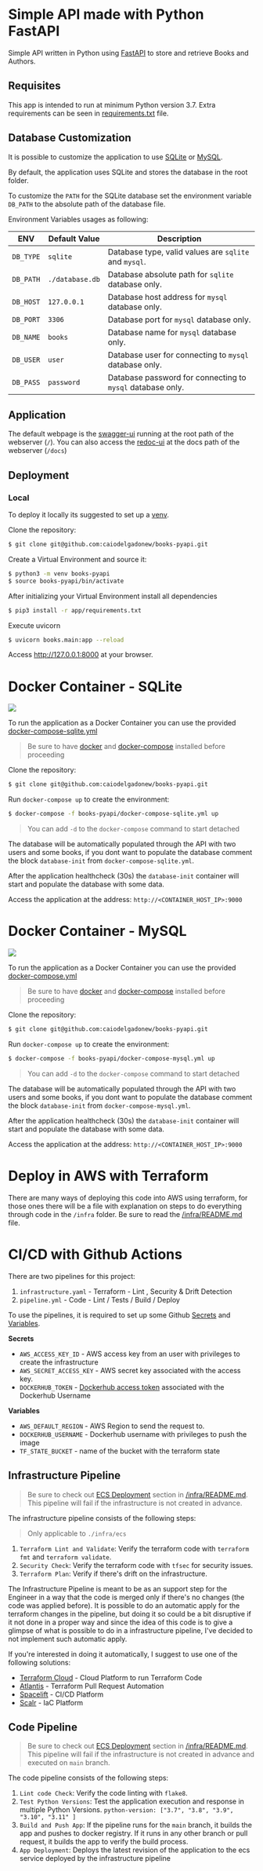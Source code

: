 # Simple API made with Python FastAPI

Simple API written in Python using [FastAPI](https://fastapi.tiangolo.com/) to store and retrieve Books and Authors. 

## Requisites

This app is intended to run at minimum Python version 3.7.
Extra requirements can be seen in [requirements.txt](books/requirements.txt) file.

## Database Customization

It is possible to customize the application to use [SQLite](https://www.sqlite.org/index.html) or [MySQL](https://www.mysql.com/).

By default, the application uses SQLite and stores the database in the root folder.

To customize the `PATH` for the SQLite database set the environment variable `DB_PATH` to the absolute path of the database file.

Environment Variables usages as following:

|   ENV     |  Default Value  |                        Description                        |
|-----------|-----------------|-----------------------------------------------------------|
| `DB_TYPE` | `sqlite`        | Database type, valid values are `sqlite` and `mysql`.     |
| `DB_PATH` | `./database.db` | Database absolute path for `sqlite` database only.        | 
| `DB_HOST` | `127.0.0.1`     | Database host address for `mysql` database only.          | 
| `DB_PORT` | `3306`          | Database port for `mysql` database only.                  |
| `DB_NAME` | `books`         | Database name for `mysql` database only.                  |
| `DB_USER` | `user`          | Database user for connecting to `mysql` database only.    | 
| `DB_PASS` | `password`      | Database password for connecting to `mysql` database only.| 


## Application

 The default webpage is the [swagger-ui](https://swagger.io/tools/swagger-ui/) running at the root path of the webserver (`/`).
 You can also access the [redoc-ui](https://redocly.github.io/redoc/) at the docs path of the webserver (`/docs`)

## Deployment

### Local

To deploy it locally its suggested to set up a [venv](https://docs.python.org/3.9/library/venv.html).

Clone the repository:
```bash
$ git clone git@github.com:caiodelgadonew/books-pyapi.git
``` 

Create a Virtual Environment and source it:
```bash
$ python3 -m venv books-pyapi
$ source books-pyapi/bin/activate
``` 

After initializing your Virtual Environment install all dependencies
```bash
$ pip3 install -r app/requirements.txt
``` 

Execute uvicorn 
```bash
$ uvicorn books.main:app --reload
``` 

Access http://127.0.0.1:8000 at your browser.


# Docker Container - SQLite

[![](https://mermaid.ink/img/eyJjb2RlIjoiZ3JhcGggTFI7XG4gICAgQVtVU0VSXVxuICAgIEJbYm9va3MtcHlhcGldXG4gICAgQ1soU1FMaXRlKV1cbiAgICBEW2RhdGFiYXNlLWluaXRdXG5cbiAgICBBLS0gcG9ydDo5MDAwIC0tPkI7XG4gICAgQi0tIGhlYWx0aGNoZWNrIC0tPkI7XG4gICAgQi0tIHdyaXRlIC0tPkM7XG4gICAgQy0tIHJlYWQgLS0-QjtcbiAgICBELS0gcG9wdWxhdGVzIC0tPkM7IiwibWVybWFpZCI6eyJ0aGVtZSI6ImRlZmF1bHQifSwidXBkYXRlRWRpdG9yIjpmYWxzZSwiYXV0b1N5bmMiOnRydWUsInVwZGF0ZURpYWdyYW0iOmZhbHNlfQ)](https://mermaid.live/edit#eyJjb2RlIjoiZ3JhcGggTFI7XG4gICAgQVtVU0VSXVxuICAgIEJbYm9va3MtcHlhcGldXG4gICAgQ1soU1FMaXRlKV1cbiAgICBEW2RhdGFiYXNlLWluaXRdXG5cbiAgICBBLS0gcG9ydDo5MDAwIC0tPkI7XG4gICAgQi0tIGhlYWx0aGNoZWNrIC0tPkI7XG4gICAgQi0tIHdyaXRlIC0tPkM7XG4gICAgQy0tIHJlYWQgLS0-QjtcbiAgICBELS0gcG9wdWxhdGVzIC0tPkM7IiwibWVybWFpZCI6IntcbiAgXCJ0aGVtZVwiOiBcImRlZmF1bHRcIlxufSIsInVwZGF0ZUVkaXRvciI6ZmFsc2UsImF1dG9TeW5jIjp0cnVlLCJ1cGRhdGVEaWFncmFtIjpmYWxzZX0)

To run the application as a Docker Container you can use the provided [docker-compose-sqlite.yml](docker-compose-sqlite.yml)

> Be sure to have [docker](https://docs.docker.com/get-docker/) and [docker-compose](https://docs.docker.com/compose/install/) installed before proceeding

Clone the repository:
```bash
$ git clone git@github.com:caiodelgadonew/books-pyapi.git
``` 

Run `docker-compose up` to create the environment:
```bash
$ docker-compose -f books-pyapi/docker-compose-sqlite.yml up
``` 
> You can add `-d` to the `docker-compose` command to start detached

The database will be automatically populated through the API with two users and some books, if you dont want to populate the database comment the block `database-init` from `docker-compose-sqlite.yml`.

After the application healthcheck (30s) the `database-init` container will start and populate the database with some data.

Access the application at the address: `http://<CONTAINER_HOST_IP>:9000`


# Docker Container - MySQL

[![](https://mermaid.ink/img/eyJjb2RlIjoiZ3JhcGggTFI7XG4gICAgQVtVU0VSXVxuICAgIEJbYm9va3MtcHlhcGldXG4gICAgQ1soTXlTUUwpXVxuICAgIERbZGF0YWJhc2UtaW5pdF1cblxuICAgIEEtLSBwb3J0OjkwMDAgLS0-QjtcbiAgICBCLS0gaGVhbHRoY2hlY2sgLS0-QjtcbiAgICBDLS0gaGVhbHRoY2hlY2sgLS0-QztcbiAgICBCLS0gd3JpdGUgLS0-QztcbiAgICBDLS0gcmVhZCAtLT5CO1xuICAgIEQtLSBwb3B1bGF0ZXMgLS0-QztcbiIsIm1lcm1haWQiOnsidGhlbWUiOiJkZWZhdWx0In0sInVwZGF0ZUVkaXRvciI6ZmFsc2UsImF1dG9TeW5jIjp0cnVlLCJ1cGRhdGVEaWFncmFtIjpmYWxzZX0)](https://mermaid.live/edit#eyJjb2RlIjoiZ3JhcGggTFI7XG4gICAgQVtVU0VSXVxuICAgIEJbYm9va3MtcHlhcGldXG4gICAgQ1soTXlTUUwpXVxuICAgIERbZGF0YWJhc2UtaW5pdF1cblxuICAgIEEtLSBwb3J0OjkwMDAgLS0-QjtcbiAgICBCLS0gaGVhbHRoY2hlY2sgLS0-QjtcbiAgICBDLS0gaGVhbHRoY2hlY2sgLS0-QztcbiAgICBCLS0gd3JpdGUgLS0-QztcbiAgICBDLS0gcmVhZCAtLT5CO1xuICAgIEQtLSBwb3B1bGF0ZXMgLS0-QztcbiIsIm1lcm1haWQiOiJ7XG4gIFwidGhlbWVcIjogXCJkZWZhdWx0XCJcbn0iLCJ1cGRhdGVFZGl0b3IiOmZhbHNlLCJhdXRvU3luYyI6dHJ1ZSwidXBkYXRlRGlhZ3JhbSI6ZmFsc2V9)

To run the application as a Docker Container you can use the provided [docker-compose.yml](docker-compose.yml)

> Be sure to have [docker](https://docs.docker.com/get-docker/) and [docker-compose](https://docs.docker.com/compose/install/) installed before proceeding

Clone the repository:
```bash
$ git clone git@github.com:caiodelgadonew/books-pyapi.git
``` 

Run `docker-compose up` to create the environment:
```bash
$ docker-compose -f books-pyapi/docker-compose-mysql.yml up
``` 
> You can add `-d` to the `docker-compose` command to start detached

The database will be automatically populated through the API with two users and some books, if you dont want to populate the database comment the block `database-init` from `docker-compose-mysql.yml`.

After the application healthcheck (30s) the `database-init` container will start and populate the database with some data.

Access the application at the address: `http://<CONTAINER_HOST_IP>:9000`

# Deploy in AWS with Terraform

There are many ways of deploying this code into AWS using terraform, for those ones there will be a file with explanation on steps to do everything through code in the `/infra` folder. Be sure to read the [/infra/README.md](/infra/README.md) file.

# CI/CD with Github Actions

There are two pipelines for this project:
1. `infrastructure.yaml` - Terraform - Lint , Security & Drift Detection
2. `pipeline.yml` - Code - Lint / Tests / Build / Deploy

To use the pipelines, it is required to set up some Github [Secrets](https://docs.github.com/en/actions/security-guides/encrypted-secrets) and [Variables](https://docs.github.com/en/actions/learn-github-actions/variables).

**Secrets**
- `AWS_ACCESS_KEY_ID` -  AWS access key from an user with privileges to create the infrastructure
- `AWS_SECRET_ACCESS_KEY` - AWS secret key associated with the access key.
- `DOCKERHUB_TOKEN` - [Dockerhub access token](https://docs.docker.com/docker-hub/access-tokens/) associated with the Dockerhub Username

**Variables**
- `AWS_DEFAULT_REGION` - AWS Region to send the request to.
- `DOCKERHUB_USERNAME` - Dockerhub username with privileges to push the image 
- `TF_STATE_BUCKET` - name of the bucket with the terraform state

## Infrastructure Pipeline

> Be sure to check out [ECS Deployment](https://github.com/caiodelgadonew/books-pyapi/tree/main/infra#ecs-deployment) section in [/infra/README.md](/infra/README.md). This pipeline will fail if the infrastructure is not created in advance.

The infrastructure pipeline consists of the following steps:

> Only applicable to `./infra/ecs`

1. `Terraform Lint and Validate`: Verify the terraform code with `terraform fmt` and `terraform validate`.
2. `Security Check`: Verify the terraform code with `tfsec` for security issues.
3. `Terraform Plan`: Verify if there's drift on the infrastructure.

The Infrastructure Pipeline is meant to be as an support step for the Engineer in a way that the code is merged only if there's no changes (the code was applied before). It is possible to do an automatic apply for the terraform changes in the pipeline, but doing it so could be a bit disruptive if it not done in a proper way and since the idea of this code is to give a glimpse of what is possible to do in a infrastructure pipeline, I've decided to not implement such automatic apply.

If you're interested in doing it automatically, I suggest to use one of the following solutions: 
- [Terraform Cloud](https://cloud.hashicorp.com/products/terraform) - Cloud Platform to run Terraform Code
- [Atlantis](https://www.runatlantis.io/) - Terraform Pull Request Automation
- [Spacelift](https://spacelift.io/) - CI/CD Platform
- [Scalr](https://www.scalr.com/) - IaC Platform


## Code Pipeline

> Be sure to check out [ECS Deployment](https://github.com/caiodelgadonew/books-pyapi/tree/main/infra#ecs-deployment) section in [/infra/README.md](/infra/README.md). This pipeline will fail if the infrastructure is not created in advance and executed on `main` branch.

The code pipeline consists of the following steps:

1. `Lint code Check`: Verify the code linting with `flake8`.
2. `Test Python Versions`: Test the application execution and response in multiple Python Versions. `python-version: ["3.7", "3.8", "3.9", "3.10", "3.11" ]`
3. `Build and Push App`: If the pipeline runs for the `main` branch, it builds the app and pushes to docker registry. If it runs in any other branch or pull request, it builds the app to verify the build process.
4. `App Deployment`: Deploys the latest revision of the application to the ecs service deployed by the infrastructure pipeline
